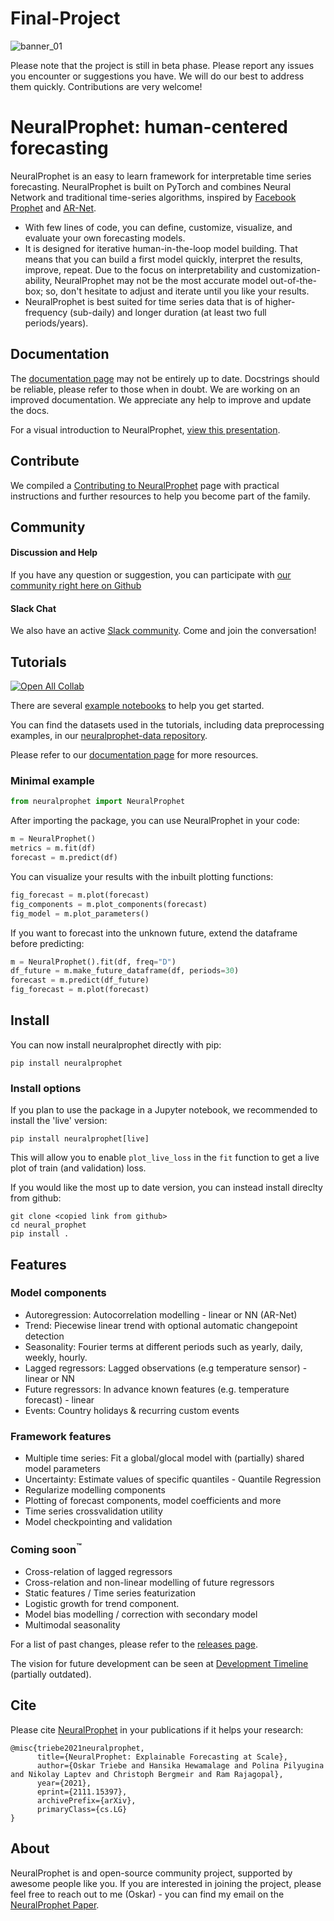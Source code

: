 # Final-Project

![banner_01](https://github.com/choiimingue/Final-Project/assets/122662827/31aad895-5b67-4a86-b2d6-e723f286ae47)

Please note that the project is still in beta phase. Please report any issues you encounter or suggestions you have. We will do our best to address them quickly. Contributions are very welcome!

# NeuralProphet: human-centered forecasting
NeuralProphet is an easy to learn framework for interpretable time series forecasting.
NeuralProphet is built on PyTorch and combines Neural Network and traditional time-series algorithms, inspired by [Facebook Prophet](https://github.com/facebook/prophet) and [AR-Net](https://github.com/ourownstory/AR-Net).
- With few lines of code, you can define, customize, visualize, and evaluate your own forecasting models.
- It is designed for iterative human-in-the-loop model building. That means that you can build a first model quickly, interpret the results, improve, repeat. Due to the focus on interpretability and customization-ability, NeuralProphet may not be the most accurate model out-of-the-box; so, don't hesitate to adjust and iterate until you like your results.
- NeuralProphet is best suited for time series data that is of higher-frequency (sub-daily) and longer duration (at least two full periods/years).


## Documentation
The [documentation page](https://neuralprophet.com) may not be entirely up to date. Docstrings should be reliable, please refer to those when in doubt. We are working on an improved documentation. We appreciate any help to improve and update the docs.

For a visual introduction to NeuralProphet, [view this presentation](notes/NeuralProphet_Introduction.pdf).

## Contribute
We compiled a [Contributing to NeuralProphet](CONTRIBUTING.md) page with practical instructions and further resources to help you become part of the family. 

## Community
#### Discussion and Help
If you have any question or suggestion, you can participate with [our community right here on Github](https://github.com/ourownstory/neural_prophet/discussions)

#### Slack Chat
We also have an active [Slack community](https://join.slack.com/t/neuralprophet/shared_invite/zt-sgme2rw3-3dCH3YJ_wgg01IXHoYaeCg). Come and join the conversation!

## Tutorials
[![Open All Collab](https://colab.research.google.com/assets/colab-badge.svg)](https://colab.research.google.com/github/ourownstory/neural_prophet)

There are several [example notebooks](docs/source/tutorials) to help you get started. 

You can find the datasets used in the tutorials, including data preprocessing examples, in our [neuralprophet-data repository](https://github.com/ourownstory/neuralprophet-data).

Please refer to our [documentation page](https://neuralprophet.com) for more resources.

### Minimal example
```python
from neuralprophet import NeuralProphet
```
After importing the package, you can use NeuralProphet in your code:
```python
m = NeuralProphet()
metrics = m.fit(df)
forecast = m.predict(df)
```
You can visualize your results with the inbuilt plotting functions:
```python
fig_forecast = m.plot(forecast)
fig_components = m.plot_components(forecast)
fig_model = m.plot_parameters()
```
If you want to forecast into the unknown future, extend the dataframe before predicting:
```python
m = NeuralProphet().fit(df, freq="D")
df_future = m.make_future_dataframe(df, periods=30)
forecast = m.predict(df_future)
fig_forecast = m.plot(forecast)
```
## Install
You can now install neuralprophet directly with pip:
```shell
pip install neuralprophet
```

### Install options

If you plan to use the package in a Jupyter notebook, we recommended to install the 'live' version:
```shell
pip install neuralprophet[live]
```
This will allow you to enable `plot_live_loss` in the `fit` function to get a live plot of train (and validation) loss.

If you would like the most up to date version, you can instead install direclty from github:
```shell
git clone <copied link from github>
cd neural_prophet
pip install .
```

## Features
### Model components
* Autoregression: Autocorrelation modelling - linear or NN (AR-Net)
* Trend: Piecewise linear trend with optional automatic changepoint detection
* Seasonality: Fourier terms at different periods such as yearly, daily, weekly, hourly.
* Lagged regressors: Lagged observations (e.g temperature sensor) - linear or NN
* Future regressors: In advance known features (e.g. temperature forecast) - linear
* Events: Country holidays & recurring custom events


### Framework features
* Multiple time series: Fit a global/glocal model with (partially) shared model parameters
* Uncertainty: Estimate values of specific quantiles - Quantile Regression
* Regularize modelling components
* Plotting of forecast components, model coefficients and more
* Time series crossvalidation utility
* Model checkpointing and validation


### Coming soon<sup>:tm:</sup>

* Cross-relation of lagged regressors
* Cross-relation and non-linear modelling of future regressors
* Static features / Time series featurization
* Logistic growth for trend component.
* Model bias modelling / correction with secondary model
* Multimodal seasonality

For a list of past changes, please refer to the [releases page](https://github.com/ourownstory/neural_prophet/releases).

The vision for future development can be seen at [Development Timeline](notes/development_timeline.md) (partially outdated).

## Cite
Please cite [NeuralProphet](https://arxiv.org/abs/2111.15397) in your publications if it helps your research:
```
@misc{triebe2021neuralprophet,
      title={NeuralProphet: Explainable Forecasting at Scale}, 
      author={Oskar Triebe and Hansika Hewamalage and Polina Pilyugina and Nikolay Laptev and Christoph Bergmeir and Ram Rajagopal},
      year={2021},
      eprint={2111.15397},
      archivePrefix={arXiv},
      primaryClass={cs.LG}
}
```

## About
NeuralProphet is and open-source community project, supported by awesome people like you. 
If you are interested in joining the project, please feel free to reach out to me (Oskar) - you can find my email on the [NeuralProphet Paper](https://arxiv.org/abs/2111.15397).

